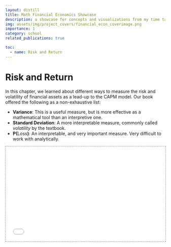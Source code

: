 ```yaml
---
layout: distill
title: Math Financial Economics Showcase
description: a showcase for concepts and visualizations from my time taking MATH 415, Math Financial Economics
img: assets/img/project_covers/financial_econ_coverimage.png
importance: 1
category: school
related_publications: true

toc:
  - name: Risk and Return
---
```


# Risk and Return

In this chapter, we learned about different ways to measure the risk and volatility of financial assets as a lead-up to the CAPM model. Our book offered the following as a non-exhaustive list:

- **Variance**: This is a useful measure, but is more effective as a mathematical tool than an interpretive one.
- **Standard Deviation**: A more interpretable measure, commonly called *volatility* by the textbook.
- $\mathbf{P(\text{Loss})}$: An interpretable, and very important measure. Very difficult to work with analytically.

<div class="l-body">
  <iframe src="{{ '/assets/plotly/distribution.html' | relative_url }}" frameborder='0' scrolling='no' height="300px" width="100%" style="border: 1px dashed grey;"></iframe>
</div>